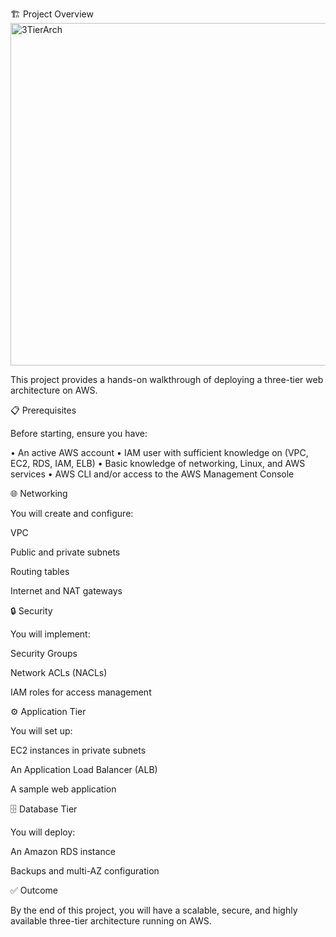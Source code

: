 ﻿
🏗️ Project Overview
<img width="1214" height="548" alt="3TierArch" src="https://github.com/user-attachments/assets/ca048ef3-6d5c-44a9-b90d-8bbd87872be9" />

This project provides a hands-on walkthrough of deploying a three-tier web architecture on AWS.

📋 Prerequisites

Before starting, ensure you have:

• An active AWS account
• IAM user with sufficient knowledge on (VPC, EC2, RDS, IAM, ELB)
• Basic knowledge of networking, Linux, and AWS services
• AWS CLI and/or access to the AWS Management Console

🌐 Networking

You will create and configure:

VPC

Public and private subnets

Routing tables

Internet and NAT gateways

🔒 Security

You will implement:

Security Groups

Network ACLs (NACLs)

IAM roles for access management

⚙️ Application Tier

You will set up:

EC2 instances in private subnets

An Application Load Balancer (ALB)

A sample web application

🗄️ Database Tier

You will deploy:

An Amazon RDS instance

Backups and multi-AZ configuration

✅ Outcome

By the end of this project, you will have a scalable, secure, and highly available three-tier architecture running on AWS.
